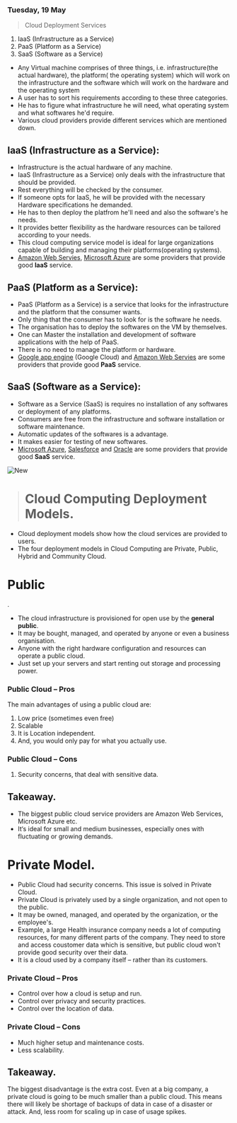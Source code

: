 ### Tuesday, 19 May 

> Cloud Deployment Services
 1. IaaS (Infrastructure as a Service)
 2. PaaS (Platform as a Service)
 3. SaaS (Software as a Service)
 
- Any Virtual machine comprises of three things, i.e. infrastructure(the actual hardware), the platform( the operating system) which will work on the infrastructure and the software which will work on the hardware and the operating system
- A user has to sort his requirements according to these three categories.
- He has to figure what infrastructure he will need, what operating system and what softwares he'd require.
- Various cloud providers provide different services which are mentioned down.

## IaaS (Infrastructure as a Service):
- Infrastructure is the actual hardware of any machine.
- IaaS (Infrastructure as a Service) only deals with the infrastructure that should be provided.
- Rest everything will be checked by the consumer.
- If someone opts for IaaS, he will be provided with the necessary Hardware specifications he demanded. 
- He has to then deploy the platfrom he'll need and also the software's he needs.
- It provides better flexibility as the hardware resources can be tailored according to your needs.
- This cloud computing service model is ideal for large organizations capable of building and managing their platforms(operating systems).
- [Amazon Web Servies](https://aws.amazon.com/), [Microsoft Azure](https://azure.microsoft.com/en-us/) are some providers that provide good **IaaS** service.


## PaaS (Platform as a Service):
- PaaS (Platform as a Service) is a service that looks for the infrastructure and the platform that the consumer wants.
- Only thing that the consumer has to look for is the software he needs.
- The organisation has to deploy the softwares on the VM by themselves.
- One can Master the installation and development of software applications with the help of PaaS.
- There is no need to manage the platform or hardware.
- [Google app engine](https://cloud.google.com/appengine/) (Google Cloud) and [Amazon Web Servies](https://aws.amazon.com/) are some providers that provide good **PaaS** service.
 
 
## SaaS (Software as a Service):
- Software as a Service (SaaS) is requires no installation of any softwares or deployment of any platforms. 
- Consumers are free from the infrastructure and software installation or software maintenance.
- Automatic updates of the softwares is a advantage.
- It makes easier for testing of new softwares.
- [Microsoft Azure](https://azure.microsoft.com/en-us/), [Salesforce](https://www.salesforce.com/in) and [Oracle](https://www.oracle.com/index.html) are some providers that provide good **SaaS** service.
 
![New](https://user-images.githubusercontent.com/65165798/82246526-7bbc3c80-9962-11ea-9919-dad56575aa57.png)


> # Cloud Computing Deployment Models.
- Cloud deployment models show how the cloud services are provided to users. 
- The four deployment models in Cloud Computing are Private, Public, Hybrid and Community Cloud.

# Public 
.

- The cloud infrastructure is provisioned for open use by the **general public**.
- It may be bought, managed, and operated by anyone or even a business organisation.
- Anyone with the right hardware configuration and resources can operate a public cloud.
- Just set up your servers and start renting out storage and processing power.

### Public Cloud – Pros
The main advantages of using a public cloud are:
1. Low price (sometimes even free)
2. Scalable
3. It is Location independent.
4. And, you would only pay for what you actually use.

### Public Cloud – Cons
1. Security concerns, that deal with sensitive data.

## Takeaway.
- The biggest public cloud service providers are Amazon Web Services, Microsoft Azure etc.
- It‘s ideal for small and medium businesses, especially ones with fluctuating or growing demands.


# Private Model.

- Public Cloud had security concerns. This issue is solved in Private Cloud.
- Private Cloud is privately used by a single organization, and not open to the public.
- It may be owned, managed, and operated by the organization, or the employee's.
- Example, a large Health insurance company needs a lot of computing resources, for many different parts of the company.
  They need to store and access coustomer data which is sensitive, but public cloud won't provide good security over their data.
- It is a cloud used by a company itself – rather than its customers.

### Private Cloud – Pros
- Control over how a cloud is setup and run.
- Control over privacy and security practices.
- Control over the location of data.

### Private Cloud – Cons
- Much higher setup and maintenance costs.
- Less scalability.

## Takeaway.
The biggest disadvantage is the extra cost. Even at a big company, a private cloud is going to be much smaller than a public cloud. This means there will likely be shortage of backups of data in case of a disaster or attack. And, less room for scaling up in case of usage spikes.
